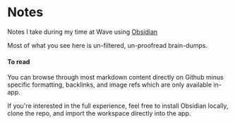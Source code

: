 # Notes
Notes I take during my time at Wave using [Obsidian](https://obsidian.md/)

Most of what you see here is un-filtered, un-proofread brain-dumps. 

#### To read
You can browse through most markdown content directly on Github minus specific formatting, backlinks, and image refs which are only available in-app. 

 If you're interested in the full experience, feel free to install Obsidian locally, clone the repo, and import the workspace directly into the app.